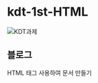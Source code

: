 # kdt-1st-HTML
![KDT과제](https://user-images.githubusercontent.com/89016723/174494582-12ec55fb-e8b5-471d-a02d-e8e40a4bdfc4.gif)


<h2>블로그</h2>

<p>HTML 태그 사용하여 문서 만들기</p>
<a href="https://jangvascript.tistory.com/entry/HTML-HTML-%ED%83%9C%EA%B7%B8-%EC%82%AC%EC%9A%A9%ED%95%98%EC%97%AC-HTML%EB%AC%B8%EC%84%9C-%EB%A7%8C%EB%93%A4%EA%B8%B0?category=939222" />


